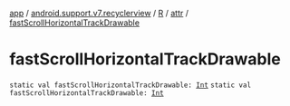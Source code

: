 [app](../../../index.md) / [android.support.v7.recyclerview](../../index.md) / [R](../index.md) / [attr](index.md) / [fastScrollHorizontalTrackDrawable](.)

# fastScrollHorizontalTrackDrawable

`static val fastScrollHorizontalTrackDrawable: `[`Int`](https://kotlinlang.org/api/latest/jvm/stdlib/kotlin/-int/index.html)
`static val fastScrollHorizontalTrackDrawable: `[`Int`](https://kotlinlang.org/api/latest/jvm/stdlib/kotlin/-int/index.html)